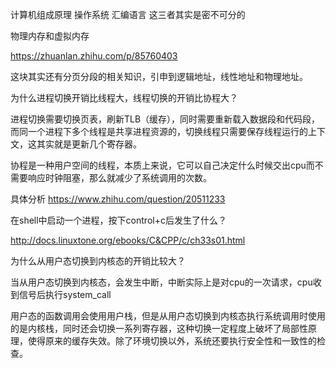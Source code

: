 计算机组成原理 操作系统  汇编语言 这三者其实是密不可分的



物理内存和虚拟内存

https://zhuanlan.zhihu.com/p/85760403

这块其实还有分页分段的相关知识，引申到逻辑地址，线性地址和物理地址。



为什么进程切换开销比线程大，线程切换的开销比协程大？

进程切换需要切换页表，刷新TLB（缓存），同时需要重新载入数据段和代码段，而同一个进程下多个线程是共享进程资源的，切换线程只需要保存线程运行的上下文，这其实就是更新几个寄存器。

协程是一种用户空间的线程，本质上来说，它可以自己决定什么时候交出cpu而不需要响应时钟阻塞，那么就减少了系统调用的次数。

具体分析 https://www.zhihu.com/question/20511233



在shell中启动一个进程，按下control+c后发生了什么？

http://docs.linuxtone.org/ebooks/C&CPP/c/ch33s01.html



为什么从用户态切换到内核态的开销比较大？

当从用户态切换到内核态，会发生中断，中断实际上是对cpu的一次请求，cpu收到信号后执行system_call

用户态的函数调用会使用用户栈，但是从用户态切换到内核态执行系统调用时使用的是内核栈，同时还会切换一系列寄存器，这种切换一定程度上破坏了局部性原理，使得原来的缓存失效。除了环境切换以外，系统还要执行安全性和一致性的检查。

